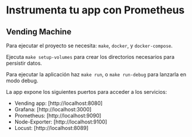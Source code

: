 # Instrumenta tu app con Prometheus

## Vending Machine

Para ejecutar el proyecto se necesita: `make`, `docker`, y `docker-compose`.

Ejecuta `make setup-volumes` para crear los directorios necesarios para persistir datos.

Para ejecutar la aplicación haz `make run`, o `make run-debug` para lanzarla en modo debug.


La app expone los siguientes puertos para acceder a los servicios:

- Vending app: [http://localhost:8080]
- Grafana: [http://localhost:3000]
- Prometheus: [http://localhost:9090]
- Node-Exporter: [http://localhost:9100]
- Locust: [http://localhost:8089]
